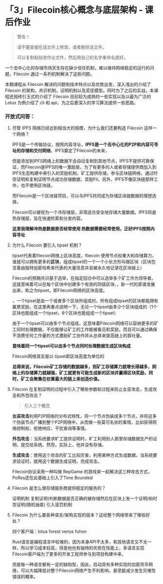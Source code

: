 # 「3」Filecoin核心概念与底层架构 - 课后作业

> 警告！
>
> 请不要直接在该文件上修改，或者删除该文件。
>
> 可以复制粘贴改作业文件，然后用自己的名字重命名就好。

一个去中心化的存储市场天生存在缺少信任机制，难以维持网络稳定的运行的问题，Filecoin 通过一系列机制解决了这些问题。

本期课程从 Filecoin 解决的问题和技术特点以及优势出发，深入浅出的介绍了 Filecoin 的架构，共识机制，证明机制以及奖惩模型。同时为了之后的实战，本课程还抛砖引玉式的介绍了 Filecoin 目前较为成熟的一些实现以及以最为广泛的 Lotus 为例介绍了 cli 和 api，为之后更深入的学习算法提供一些思路。

### 开放式问答：

1. 尽管 IPFS 网络已经达到相当大的规模，为什么我们还要构造 Filecoin 这样一个网络？

   IPFS是一个传输协议，按照内容寻址，**IPFS是一个去中心化的P2P和内容可寻址的存储和交付网络**，IPFS奠定了Filecoin的未来，

   但是添加到IPFS网络上的数据不会自动复制到其他节点，IPFS不提供可靠保证，而FIiecoin是IPFS的唯一激励层，为了有更多的人或者存储提供商加入到IPFS生态构建中来引入的奖励机制，矿工提供存储，参与区块链网络，通过时空证明和复制证明节点成功存储数据，奖励Fil，另外，IPFS不像区块链那样工作，也不使用区块链。

   而Filecoin是一个区块链项目，可以与IPFS共同成为存储区块链数据的理想选择。

   Filecoin可以被视为一个冷存储层，非常适合安全地存储大量数据。IPFS将是热存储层，旨在快速检索和分发内容。

   **这里我理解冷热是数据是否经常使用 热数据需要经常使用，正好IPFS按照内容寻址**

2. 为什么 Filecoin 要引入 tipset 机制？

   tipset代表着filecoin网络上区块高度，fliecoin 使用节点权重大和存储算力，谁就可以拥有更多的**区块**，组成tipset的一个一个小长方形叫做区块（区块包含着由独特加密哈希来代表的大量信息并且被永久地记录在区块链上）

   Filecoin的预期共识基于选举，在指定回合中可以选举多个矿工作为领导者。这就意味着可以在每个区块中创建多个有效的同级区块、，新一代的家谱发展出来，称之为tipset，即Filecoin网络的区块高度。

   ，一个tipset是由一个或者多个区块所组成的，所有组成tipset的区块都能拥有赢票奖励，在这里再重点说明一下，无论一个tipset由多少个区块组成的（1个区块也能组成一个tipset，8个区块也能组成一个tipset）

   由于一个tipset可以由多个节点组成，这意味着Filecoin网络可以容纳更多的矿工同时处理数据，不仅能够让矿工的工作能被看见和奖励，而且可以通过确保不浪费任何工作量的方式激励矿工协作并从总体来提高链上的吞吐量。

   **意味着同一个tipset可以由多个节点同时处理数据生成区块构成**

   Filecoin网络其实是以 tipset即区块高度为单位的

   **总得来说，Filecoin矿工存储的数据越多，则矿工存储算力就增长得越多，网络上的存储算力就越强，矿工就更有可能生成新的区块并赢得区块奖励，同时，矿工会聚集在权重最大的链上来创造价值。**

3. Filecoin 在复制证明的过程中引入了哪些参数和过程来防止女巫攻击，生成攻击和外包攻击？

   > 引入三个概念

   **女巫攻击**利用P2P网络的分布式特性，将一个节点伪装成多个节点，并将这多个伪装节点广播到整个P2P网络中，从而做一些莫可名状的事情，比如获得网络控制权，拒绝响应，干扰查询等事情。

   **外包攻击**：当系统要求旷工提供证明时，旷工利用别人那里存储数据生产的证明，提交给系统。然而，实际上，他并没有存储。

   **生成攻击**：使用这个攻击的矿工比较厉害，利用某种方式生成数据，当系统要求验证时，就用这个数据生成证明，完成攻击。

   Filecoin协议采用一种叫做 RepGame 的游戏来一起解决这三种攻击方式，PoRes还在此基础上引入了Time Bounded

4. Filecoin 是怎么使存储服务商提供稳定的服务的？

   证明机制 复制证明(判断数据是否正确的被存储然后在区块上发一个证明)和时空证明(随机抽查) 引入惩罚机制

5. Filecoin 为什么要各种语言/架构实现的版本？这给整个网络带来了哪些好处？

   四个客户端：lotus forest venus fuhon

   Rust语言是编程语言中较难的，因为本身API不太多，和其他语言又不太一样，所以学习成本较高，但是他也有独特的优势在性能上，多语言实现Filecoin客户端为了更多的开发工程师参与到项目构建中来，

   但是每一种语言都有一定的缺陷型，因此，启动具有多种实现的加密货币网络，可以大幅降低对整个Filecoin网络产生不利影响，甚至能减少发生灾难性错误的概率。